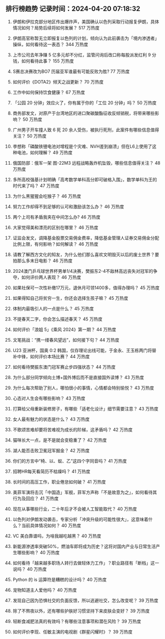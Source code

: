 
## 排行榜趋势 记录时间：2024-04-20 07:18:32
  
  1. 伊朗和伊拉克部分地区传出爆炸声，美国确认以色列采取行动报复伊朗，具体情况如何？局势后续将如何发展？ 517 万热度
    
  2. 伊朗高官称暂无立即报复以色列的计划，倾向认为此前袭击为「境内渗透者」操纵，如何看待这一表态？ 344 万热度
    
  3. 上市公司去年净赚 5 亿多元却不分红，监管问询后改口称每股派发红利 9 分钱，如何看待此事？ 155 万热度
    
  4. S赛总决赛改为BO7 历届亚军谁最有可能反败为胜? 77 万热度
    
  5. 如何评价《DOTA2》倾天之战更新？ 70 万热度
    
  6. 工作中如何保持饮食健康？ 67 万热度
    
  7. 「公园 20 分钟」效应火了，你有属于你的「工位 20 分钟」吗？ 50 万热度
    
  8. 商务部发文，对原产于台湾地区的进口聚碳酸酯征收反倾销税，将带来哪些影响？ 50 万热度
    
  9. 广州男子开车撞人致 6 死 20 余人受伤，被执行死刑，此案件有哪些信息值得关注？ 50 万热度
    
  10. 李想称「磷酸铁锂电池对增程是个灾难、NVH差到崩溃」但在L6上使用了这种电池，如何理解？ 49 万热度
    
  11. 俄国防部：俄军一架 图-22M3 远程战略轰炸机坠毁，哪些信息值得关注？ 48 万热度
    
  12. 多所高校强基计划明确「高考数学单科高分即可破格入围」，数学单科为王的时代来了吗？ 47 万热度
    
  13. 为什么黑猩猩会吃猴子？ 46 万热度
    
  14. 努力工作却得不到足够的认可和激励该怎么办？ 46 万热度
    
  15. 两个上司有矛盾我夹在中间怎么办? 46 万热度
    
  16. 大家觉得美和漂亮的区别在哪里？ 46 万热度
    
  17. 证监会发文，调降基金股票交易佣金费率，降低基金管理人证券交易佣金分配比例上限，有何影响？如何解读？ 46 万热度
    
  18. 请教了解西方文化的知友，为什么他们那么喜欢文明毁灭以后的废土世界？要拍那么多末日电影？ 46 万热度
    
  19. 2024澳门乒乓球世界杯男单1/4决赛，樊振东2-4不敌林高远丧失对冠军的争夺，如何评价两人表现？ 46 万热度
    
  20. 如果社保可一次性补缴17万元，退休月可领1400多，值得办理吗？ 45 万热度
    
  21. 如果得知自己将贫穷一生，你还会选择生孩子嘛？ 45 万热度
    
  22. 体制内最吸引人的一点是什么？ 45 万热度
    
  23. 不提春天二字，你会怎么描述春天？ 45 万热度
    
  24. 如何评价「浪姐 5」《乘风 2024》第一期？ 44 万热度
    
  25. 文笔挑战：“携一缕春风望远”，如何接下句？ 44 万热度
    
  26. U23 亚洲杯，国奥 0:2 韩国，仅存理论出线可能，于金永、王玉栋两门将替补中锋，如何评价本场比赛？ 44 万热度
    
  27. 如何看待樊振东澳门冠军赛止步四强状态？ 44 万热度
    
  28. 为什么部分同学倾向土博+国外博后而不是直接国外读博？ 43 万热度
    
  29. 为什么每次帮助了别人，哪怕很小的事情，心情都会特别愉悦？ 43 万热度
    
  30. 心态对人生会有哪些影响？ 43 万热度
    
  31. 打算给父母重新装修房子，有哪些「适老化设计」细节需要注意？ 43 万热度
    
  32. 女人最有魅力的状态是什么？ 43 万热度
    
  33. 不歌颂苦难却要将苦难视为成长的阶梯，这矛盾吗？ 42 万热度
    
  34. 猫咪长大一点，是不是就会变稳重了？ 42 万热度
    
  35. 湖人能否击败卫冕冠军掘金？ 42 万热度
    
  36. 你们的方言中“椅、以、蚁、乙”这四个字同音吗？ 41 万热度
    
  37. 招聘HR每天看简历不枯燥吗？ 41 万热度
    
  38. 长时间的高压工作，职业倦怠如何破？ 41 万热度
    
  39. 美菲军演将击沉「中国造」军舰，菲军方声称「不是故意为之」，如何看待其行为及回应？ 41 万热度
    
  40. 现在从事哪些行业，二十年后才不会被人工智能取代？ 40 万热度
    
  41. 以色列对伊朗发动袭击，专家分析「冲突升级的可能性很大」，这意味着什么？当前具体情况如何？ 40 万热度
    
  42. VC 美白靠谱吗，为啥我越吃越黑？ 40 万热度
    
  43. 新能源渗透率突破50%，燃油车即将成为历史？这将对国内产业与日常生活产生哪些影响？ 40 万热度
    
  44. 如何看待「越来越多职场人转行去做轻体力工作」？职业路径有「断档」这一说吗？ 40 万热度
    
  45. Python 的 is 运算符是糟糕的设计吗？ 40 万热度
    
  46. 宠物知道主人爱他吗？ 40 万热度
    
  47. 发现自己因为恐惧社交的负面反馈，所以逃避社交，怎么改变呢？ 39 万热度
    
  48. 除了不熬夜以外，还有哪些护肤好习惯坚持下来皮肤会变好？ 39 万热度
    
  49. 轻断食减肥法真的有效吗？有哪些注意事项和潜在风险？ 39 万热度
    
  50. 如何评价李现、任敏主演的电视剧《群星闪耀时》？ 39 万热度
    